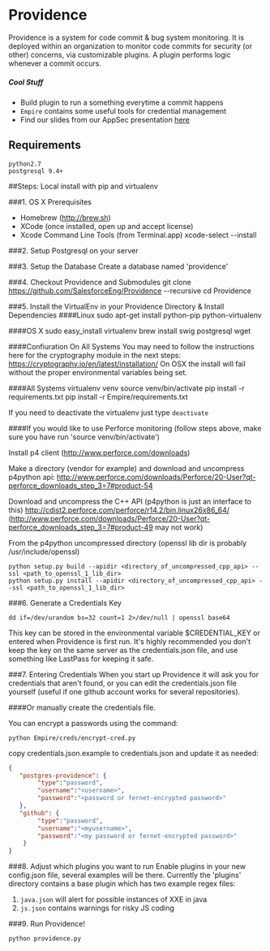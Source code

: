 Providence
==========
Providence is a system for code commit & bug system monitoring. It is deployed within an organization to monitor code commits for security (or other) concerns, via customizable plugins. A plugin performs logic whenever a commit occurs.

##### Cool Stuff
* Build plugin to run a something everytime a commit happens
* `Empire` contains some useful tools for credential management
* Find our slides from our AppSec presentation [here](http://www.slideshare.net/salesforceeng/providence-rapid-vulnerability-prevention)

## Requirements
    python2.7
    postgresql 9.4+

##Steps: Local install with pip and virtualenv


###1. OS X Prerequisites
* Homebrew (http://brew.sh)
* XCode (once installed, open up and accept license)
* Xcode Command Line Tools (from Terminal.app)
    xcode-select --install

###2. Setup Postgresql on your server

###3. Setup the Database 
Create a database named 'providence'

###4. Checkout Providence and Submodules
    git clone https://github.com/SalesforceEng/Providence --recursive
    cd Providence

###5. Install the VirtualEnv in your Providence Directory & Install Dependencies
####Linux
    sudo apt-get install python-pip python-virtualenv

####OS X
    sudo easy_install virtualenv
    brew install swig postgresql wget 

####Confiuration On All Systems
You may need to follow the instructions here for the cryptography module in the next steps: https://cryptography.io/en/latest/installation/  On OSX the install will fail without the proper environmental variables being set.

####All Systems
    virtualenv venv
    source venv/bin/activate
    pip install -r requirements.txt
    pip install -r Empire/requirements.txt

If you need to deactivate the virtualenv just type `deactivate`

####If you would like to use Perforce monitoring
    (follow steps above, make sure you have run 'source venv/bin/activate')

Install p4 client (http://www.perforce.com/downloads)

Make a directory (vendor for example) and download and uncompress p4python api:
    http://www.perforce.com/downloads/Perforce/20-User?qt-perforce_downloads_step_3=7#product-54

Download and uncompress the C++ API (p4python is just an interface to this)
    http://cdist2.perforce.com/perforce/r14.2/bin.linux26x86_64/
    (http://www.perforce.com/downloads/Perforce/20-User?qt-perforce_downloads_step_3=7#product-49 may not work)

From the p4python uncompressed directory
(openssl lib dir is probably /usr/include/openssl)
```
python setup.py build --apidir <directory_of_uncompressed_cpp_api> --ssl <path_to_openssl_1_lib_dir>
python setup.py install --apidir <directory_of_uncompressed_cpp_api> --ssl <path_to_openssl_1_lib_dir>
```

###6. Generate a Credentials Key
```
dd if=/dev/urandom bs=32 count=1 2>/dev/null | openssl base64
```
This key can be stored in the environmental variable $CREDENTIAL_KEY or entered when Providence is first run. It's highly 
recommended you don't keep the key on the same server as the credentials.json file, and use something like LastPass for 
keeping it safe.

###7. Entering Credentials
When you start up Providence it will ask you for credentials that aren't found, or you can edit the credentials.json file yourself (useful if one github account works for several repositories).

####Or manually create the credentials file.

You can encrypt a passwords using the command:
```
python Empire/creds/encrypt-cred.py
```

copy credentials.json.example to credentials.json and update it as needed:
```json
{    
   "postgres-providence": {
        "type":"password",
        "username":"<username>",
        "password":"<password or fernet-encrypted password>"
   },
   "github": {
        "type":"password",
        "username":"<myusername>",
        "password":"<my password or fernet-encrypted password>"
    }
}
```

###8. Adjust which plugins you want to run
Enable plugins in your new config.json file, several examples will be there.
Currently the 'plugins' directory contains a base plugin which has two example regex files:

1. `java.json`  will alert for possible instances of XXE in java
2. `js.json` contains warnings for risky JS coding

###9. Run Providence!
```
python providence.py
```


